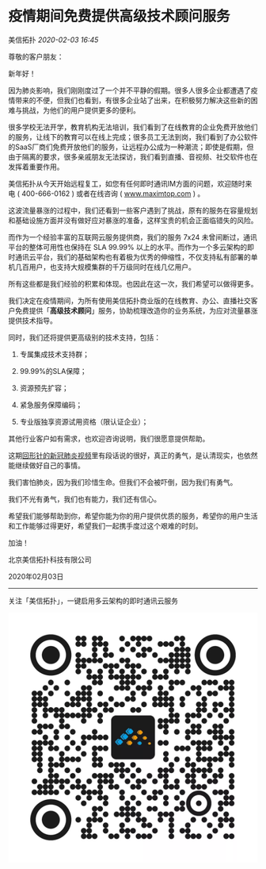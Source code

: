 疫情期间免费提供高级技术顾问服务
================

美信拓扑 _2020-02-03 16:45_

尊敬的客户朋友：

  

新年好！

  

因为肺炎影响，我们刚刚度过了一个并不平静的假期。很多人很多企业都遭遇了疫情带来的不便，但我们也看到，有很多企业站了出来，在积极努力解决这些新的困难与挑战，为他们的用户提供更多的便利。

  

很多学校无法开学，教育机构无法培训，我们看到了在线教育的企业免费开放他们的服务，让线下的教育可以在线上完成；很多员工无法到岗，我们看到了办公软件的SaaS厂商们免费开放他们的服务，让远程办公成为一种潮流；即使是假期，但由于隔离的要求，很多亲戚朋友无法探访，我们看到直播、音视频、社交软件也在发挥着重要作用。

  

美信拓扑从今天开始远程复工，如您有任何即时通讯IM方面的问题，欢迎随时来电 ( 400-666-0162 ) 或者在线咨询 ( www.maximtop.com ) 。

  

这波流量暴涨的过程中，我们还看到一些客户遇到了挑战，原有的服务在容量规划和基础设施方面并没有做好应对暴涨的准备，这样宝贵的机会正面临错失的风险。

  

而作为一个经验丰富的互联网云服务提供商，我们的服务 7x24 未曾间断过，通讯平台的整体可用性也保持在 SLA 99.99% 以上的水平。而作为一个多云架构的即时通讯云平台，我们的基础架构也有着极为优秀的伸缩性，不仅支持私有部署的单机几百用户，也支持大规模集群的千万级同时在线几亿用户。

  

所有这些都是我们经验的积累和体现。也因此在这一次，我们希望可以做得更多。

  

  

我们决定在疫情期间，为所有使用美信拓扑商业版的在线教育、办公、直播社交客户免费提供「**高级技术顾问**」服务，协助梳理改造你的业务系统，为应对流量暴涨提供技术指导。

  

同时，我们还将提供更高级别的技术支持，包括：

  

1.  专属集成技术支持群；
    
2.  99.99%的SLA保障；
    
3.  资源预先扩容；
    
4.  紧急服务保障编码；
    
5.  专业版独享资源试用资格（限认证企业）；
    

  

其他行业客户如有需求，也欢迎咨询说明，我们很愿意提供帮助。

  

  

这期[回形针的新冠肺炎视频](http://mp.weixin.qq.com/s?__biz=MzA3NDM1MjUwNg==&mid=2247486489&idx=1&sn=1f92334aa7993266565533ca809bbc77&chksm=9f005e0ca877d71a3fe7a42f500345f9e79a06ba0707776cf1c01c85ff307bc839d78f55acf0&scene=21#wechat_redirect)里有段话说的很好，真正的勇气，是认清现实，也依然能继续做好自己的事情。

  

我们害怕肺炎，因为我们珍惜生命。但我们不会被吓倒，因为我们有勇气。

  

我们不光有勇气，我们也有能力，我们还有信心。

  

希望我们能够帮助到你，希望你能为你的用户提供优质的服务，希望你的用户生活和工作能够过得更好，希望我们一起携手度过这个艰难的时刻。

  

加油！

  

北京美信拓扑科技有限公司

2020年02月03日

  

***

  

关注「美信拓扑」，一键启用多云架构的即时通讯云服务

![图片](../.gitbook/assets/articles/autogen-d6fd9dd440b83a813e637e31f30dd8434bac85e90417c2cd347ff36a3cac71bd.webp)

